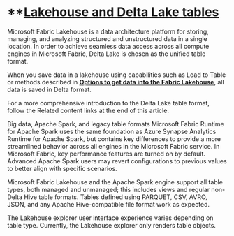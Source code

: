 # **[Lakehouse and Delta Lake tables](https://learn.microsoft.com/en-us/fabric/data-engineering/lakehouse-and-delta-tables)

Microsoft Fabric Lakehouse is a data architecture platform for storing, managing, and analyzing structured and unstructured data in a single location. In order to achieve seamless data access across all compute engines in Microsoft Fabric, Delta Lake is chosen as the unified table format.

When you save data in a lakehouse using capabilities such as Load to Table or methods described in **[Options to get data into the Fabric Lakehouse](https://learn.microsoft.com/en-us/fabric/data-engineering/load-data-lakehouse)**, all data is saved in Delta format.

For a more comprehensive introduction to the Delta Lake table format, follow the Related content links at the end of this article.

Big data, Apache Spark, and legacy table formats
Microsoft Fabric Runtime for Apache Spark uses the same foundation as Azure Synapse Analytics Runtime for Apache Spark, but contains key differences to provide a more streamlined behavior across all engines in the Microsoft Fabric service. In Microsoft Fabric, key performance features are turned on by default. Advanced Apache Spark users may revert configurations to previous values to better align with specific scenarios.

Microsoft Fabric Lakehouse and the Apache Spark engine support all table types, both managed and unmanaged; this includes views and regular non-Delta Hive table formats. Tables defined using PARQUET, CSV, AVRO, JSON, and any Apache Hive-compatible file format work as expected.

The Lakehouse explorer user interface experience varies depending on table type. Currently, the Lakehouse explorer only renders table objects.
